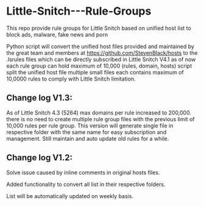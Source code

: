 # Little-Snitch---Rule-Groups
This repo provide rule groups for Little Snitch based on unified host list to block ads, malware, fake news and porn

Python script will convert the unified host files provided and maintained by the great team and members at https://github.com/StevenBlack/hosts to the .lsrules files which can be directly subscribed in Little Snitch V4.1
as of now each rule group can hold maximum of 10,000 (rules, domain, hosts) script split the unified host file multiple small files each contains maximum of 10,0000 rules to comply with Little Snitch limitation.

## Change log V1.3:
As of Little Snitch 4.3 (5264) max domains per rule increased to 200,000. there is no need to create multiple rule group files with the previous limit of 10,000 rules per rule group. This version will generate single file in respective folder with the same name for easy subscription and management.
Still maintain and auto update old rules for a while.

## Change log V1.2:
Solve issue caused by inline comments in original hosts files.

Added functionality to convert all list in their respective folders.

List will be automatically updated on weekly basis.
